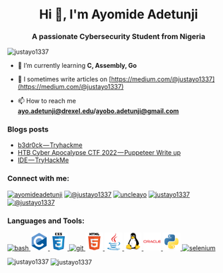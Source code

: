<h1 align="center">Hi 👋, I'm Ayomide Adetunji</h1>
<h3 align="center">A passionate Cybersecurity Student from Nigeria</h3>

<p align="left"> <img src="https://komarev.com/ghpvc/?username=justayo1337&label=Profile%20views&color=0e75b6&style=flat" alt="justayo1337" /> </p>

- 🌱 I’m currently learning **C, Assembly, Go**

- 📝 I sometimes write articles on [https://medium.com/@justayo1337](https://medium.com/@justayo1337)

- 📫 How to reach me **ayo.adetunji@drexel.edu/ayobo.adetunji@gmail.com**

### Blogs posts
<!-- BLOG-POST-LIST:START -->
- [b3dr0ck — Tryhackme](https://medium.com/@justayo1337/b3dr0ck-tryhackme-da03b5e12372?source=rss-759c6d37f7bc------2)
- [HTB Cyber Apocalypse CTF 2022 — Puppeteer Write up](https://systemweakness.com/htb-cyber-apocalypse-ctf-2022-puppeteer-write-up-5c3e5db15940?source=rss-759c6d37f7bc------2)
- [IDE — TryHackMe](https://medium.com/@justayo1337/ide-tryhackme-5f234a6d1fbc?source=rss-759c6d37f7bc------2)
<!-- BLOG-POST-LIST:END -->

<h3 align="left">Connect with me:</h3>
<p align="left">
<a href="https://linkedin.com/in/ayomideadetunji" target="blank"><img align="center" src="https://raw.githubusercontent.com/rahuldkjain/github-profile-readme-generator/master/src/images/icons/Social/linked-in-alt.svg" alt="ayomideadetunji" height="30" width="40" /></a>
<a href="https://medium.com/@justayo1337" target="blank"><img align="center" src="https://raw.githubusercontent.com/rahuldkjain/github-profile-readme-generator/master/src/images/icons/Social/medium.svg" alt="@justayo1337" height="30" width="40" /></a>
<a href="https://www.codechef.com/users/uncleayo" target="blank"><img align="center" src="https://cdn.jsdelivr.net/npm/simple-icons@3.1.0/icons/codechef.svg" alt="uncleayo" height="30" width="40" /></a>
<a href="https://www.leetcode.com/justayo1337" target="blank"><img align="center" src="https://raw.githubusercontent.com/rahuldkjain/github-profile-readme-generator/master/src/images/icons/Social/leet-code.svg" alt="justayo1337" height="30" width="40" /></a>
<a href="https://www.hackerearth.com/@justayo1337" target="blank"><img align="center" src="https://raw.githubusercontent.com/rahuldkjain/github-profile-readme-generator/master/src/images/icons/Social/hackerearth.svg" alt="@justayo1337" height="30" width="40" /></a>
</p>

<h3 align="left">Languages and Tools:</h3>
<p align="left"> <a href="https://www.gnu.org/software/bash/" target="_blank" rel="noreferrer"> <img src="https://www.vectorlogo.zone/logos/gnu_bash/gnu_bash-icon.svg" alt="bash" width="40" height="40"/> </a> <a href="https://www.cprogramming.com/" target="_blank" rel="noreferrer"> <img src="https://raw.githubusercontent.com/devicons/devicon/master/icons/c/c-original.svg" alt="c" width="40" height="40"/> </a> <a href="https://www.w3schools.com/css/" target="_blank" rel="noreferrer"> <img src="https://raw.githubusercontent.com/devicons/devicon/master/icons/css3/css3-original-wordmark.svg" alt="css3" width="40" height="40"/> </a> <a href="https://git-scm.com/" target="_blank" rel="noreferrer"> <img src="https://www.vectorlogo.zone/logos/git-scm/git-scm-icon.svg" alt="git" width="40" height="40"/> </a> <a href="https://www.w3.org/html/" target="_blank" rel="noreferrer"> <img src="https://raw.githubusercontent.com/devicons/devicon/master/icons/html5/html5-original-wordmark.svg" alt="html5" width="40" height="40"/> </a> <a href="https://www.java.com" target="_blank" rel="noreferrer"> <img src="https://raw.githubusercontent.com/devicons/devicon/master/icons/java/java-original.svg" alt="java" width="40" height="40"/> </a> <a href="https://www.linux.org/" target="_blank" rel="noreferrer"> <img src="https://raw.githubusercontent.com/devicons/devicon/master/icons/linux/linux-original.svg" alt="linux" width="40" height="40"/> </a> <a href="https://www.oracle.com/" target="_blank" rel="noreferrer"> <img src="https://raw.githubusercontent.com/devicons/devicon/master/icons/oracle/oracle-original.svg" alt="oracle" width="40" height="40"/> </a> <a href="https://www.python.org" target="_blank" rel="noreferrer"> <img src="https://raw.githubusercontent.com/devicons/devicon/master/icons/python/python-original.svg" alt="python" width="40" height="40"/> </a> <a href="https://www.selenium.dev" target="_blank" rel="noreferrer"> <img src="https://raw.githubusercontent.com/detain/svg-logos/780f25886640cef088af994181646db2f6b1a3f8/svg/selenium-logo.svg" alt="selenium" width="40" height="40"/> </a> </p>

<p><img align="left" src="https://github-readme-stats.vercel.app/api/top-langs?username=justayo1337&show_icons=true&locale=en&layout=compact" alt="justayo1337" /></p>

<p>&nbsp;<img align="center" src="https://github-readme-stats.vercel.app/api?username=justayo1337&show_icons=true&locale=en" alt="justayo1337" /></p>
